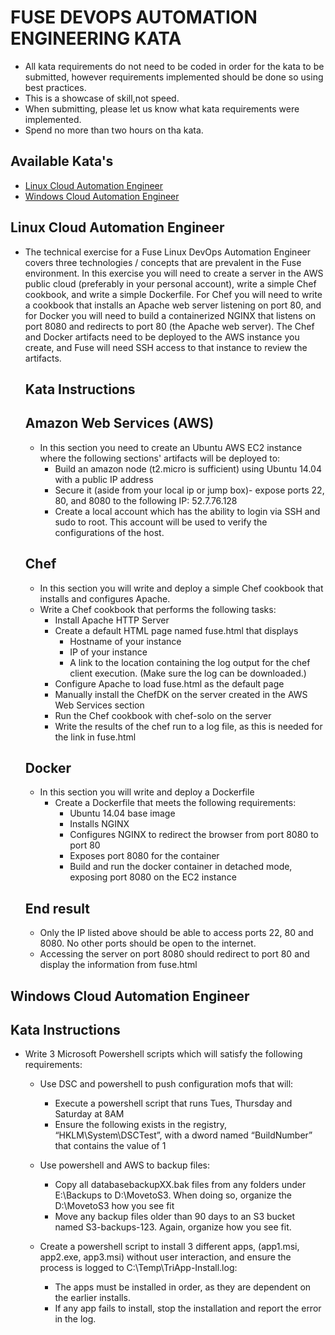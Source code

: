   # FUSE DEVOPS AUTOMATION ENGINEERING KATA

* All kata requirements do not need to be coded in order for the kata to be submitted, however requirements implemented 
  should be done so using best practices.
* This is a showcase of skill,not speed.
* When submitting, please let us know what kata requirements were implemented.
* Spend no more than two hours on tha kata.

## Available Kata's
* [Linux Cloud Automation Engineer](https://github.com/cahcommercial/fuse-kata-devops/blob/master/README.md#linux-cloud-automation-engineer) 
* [Windows Cloud Automation Engineer](https://github.com/cahcommercial/fuse-kata-devops/blob/master/README.md#windows-cloud-automation-engineer)

## Linux Cloud Automation Engineer

* The technical exercise for a Fuse Linux DevOps Automation Engineer covers three technologies / concepts that are prevalent in the Fuse environment. In this exercise you will need to create a server in the AWS public cloud (preferably in your personal account), write a simple Chef cookbook, and write a simple Dockerfile. For Chef you will need to write a cookbook that installs an Apache web server listening on port 80, and for Docker you will need to build a containerized NGINX that listens on port 8080 and redirects to port 80 (the Apache web server). The Chef and Docker artifacts need to be deployed to the AWS instance you create, and Fuse will need SSH access to that instance to review the artifacts.
  
    ## Kata Instructions
  
     ## Amazon Web Services (AWS)
     * In this section you need to create an Ubuntu AWS EC2 instance where the following sections' artifacts will be deployed to:
        * Build an amazon node (t2.micro is sufficient) using Ubuntu 14.04 with a public IP address 
        * Secure it (aside from your local ip or jump box)- expose ports 22, 80, and 8080 to the following IP: 52.7.76.128
        * Create a local account which has the ability to login via SSH and sudo to root.  This account will be used to verify the configurations of the host.

    ## Chef
    * In this section you will write and deploy a simple Chef cookbook that installs and configures Apache.
     * Write a Chef cookbook that performs the following tasks:
        * Install Apache HTTP Server
        * Create a default HTML page named fuse.html that displays
          * Hostname of your instance
          * IP of your instance
          * A link to the location containing the log output for the chef client execution. (Make sure the log can be downloaded.)
        * Configure Apache to load fuse.html as the default page
        * Manually install the ChefDK on the server created in the AWS Web Services section
        * Run the Chef cookbook with chef-solo on the server
        * Write the results of the chef run to a log file, as this is needed for the link in fuse.html

    ## Docker
     * In this section you will write and deploy a Dockerfile
       * Create a Dockerfile that meets the following requirements:
         * Ubuntu 14.04 base image
         * Installs NGINX
         * Configures NGINX to redirect the browser from port 8080 to port 80
         * Exposes port 8080 for the container
         * Build and run the docker container in detached mode, exposing port 8080 on the EC2 instance

    ## End result
     * Only the IP listed above should be able to access ports 22, 80 and 8080.  No other ports should be open to the internet.
     * Accessing the server on port 8080 should redirect to port 80 and display the information from fuse.html
 
 
 
## Windows Cloud Automation Engineer

   ## Kata Instructions
    
* Write 3 Microsoft Powershell scripts which will satisfy the following requirements:

  *	Use DSC and powershell to push configuration mofs that will:
    *	Execute a powershell script that runs Tues, Thursday and Saturday at 8AM
    * Ensure the following exists in the registry, “HKLM\System\DSCTest”, with a dword named “BuildNumber” that contains the value of 1

  *	Use powershell and AWS to backup files:
    *	Copy all databasebackupXX.bak files from any folders under E:\Backups to D:\MovetoS3. When doing so, organize the D:\MovetoS3 how you see fit
    *	Move any backup files older than 90 days  to an S3 bucket named S3-backups-123. Again, organize how you see fit.

  *	Create a powershell script to install 3 different apps, (app1.msi, app2.exe, app3.msi) without user interaction, and ensure the process is logged to C:\Temp\TriApp-Install.log:
    *	The apps must be installed in order, as they are dependent on the earlier installs.
    * If any app fails to install, stop the installation and report the error in the log.


